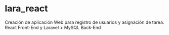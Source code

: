# lara_react
Creación de aplicación Web para registro de usuarios y asignación de tarea. React Front-End y Laravel + MySQL Back-End 
